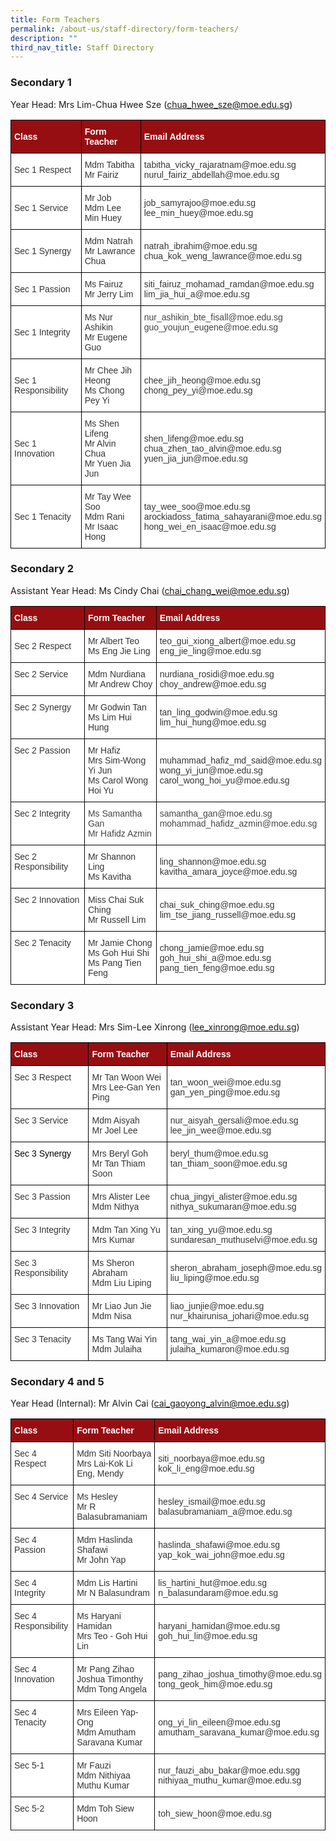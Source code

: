 ```yaml
---
title: Form Teachers
permalink: /about-us/staff-directory/form-teachers/
description: ""
third_nav_title: Staff Directory
---
```

### Secondary 1

Year Head: Mrs Lim-Chua Hwee Sze (chua_hwee_sze@moe.edu.sg)

<style type="text/css">
.tg  {border-collapse:collapse;border-spacing:0;}
.tg td{border-color:black;border-style:solid;border-width:1px;font-family:Arial, sans-serif;font-size:14px;
  overflow:hidden;padding:10px 5px;word-break:normal;}
.tg th{border-color:black;border-style:solid;border-width:1px;font-family:Arial, sans-serif;font-size:14px;
  font-weight:normal;overflow:hidden;padding:10px 5px;word-break:normal;}
.tg .tg-2ske{background-color:#960E12;color:#FFF;font-weight:bold;text-align:left;vertical-align:middle}
.tg .tg-xuzz{background-color:#FFF;color:#343434;text-align:left;vertical-align:middle}
.tg .tg-l7na{background-color:#FFF;color:#444;text-align:left;vertical-align:top}
</style>
<table class="tg">
<thead>
  <tr>
    <th class="tg-2ske"><span style="font-weight:bold;color:#FFF;background-color:#960E12">Class</span></th>
    <th class="tg-2ske"><span style="font-weight:bold;color:#FFF;background-color:#960E12">Form Teacher</span></th>
    <th class="tg-2ske"><span style="font-weight:bold;color:#FFF;background-color:#960E12">Email Address</span></th>
  </tr>
</thead>
<tbody>
  <tr>
    <td class="tg-xuzz"><span style="color:#343434;background-color:#FFF">Sec 1 Respect</span></td>
    <td class="tg-xuzz"><span style="color:#343434;background-color:#FFF">Mdm Tabitha</span><br><span style="color:#343434;background-color:#FFF">Mr Fairiz</span></td>
    <td class="tg-xuzz"><span style="color:#343434;background-color:#FFF">tabitha_vicky_rajaratnam@moe.edu.sg</span><br><span style="color:#343434;background-color:#FFF">nurul_fairiz_abdellah@moe.edu.sg</span><br></td>
  </tr>
  <tr>
    <td class="tg-xuzz"><span style="color:#343434;background-color:#FFF">Sec 1 Service</span></td>
    <td class="tg-xuzz"><span style="color:#343434;background-color:#FFF">Mr Job</span><br><span style="color:#343434;background-color:#FFF">Mdm Lee Min Huey</span></td>
    <td class="tg-xuzz"><span style="color:#343434;background-color:#FFF">job_samyrajoo@moe.edu.sg</span><br><span style="color:#343434;background-color:#FFF">lee_min_huey@moe.edu.sg</span><br></td>
  </tr>
  <tr>
    <td class="tg-xuzz"><span style="color:#343434;background-color:#FFF">Sec 1 Synergy</span></td>
    <td class="tg-xuzz"><span style="color:#343434;background-color:#FFF">Mdm Natrah</span><br><span style="color:#343434;background-color:#FFF">Mr Lawrance Chua</span></td>
    <td class="tg-xuzz"><span style="color:#343434;background-color:#FFF">natrah_ibrahim@moe.edu.sg</span><br><span style="color:#343434;background-color:#FFF">chua_kok_weng_lawrance@moe.edu.sg</span><br></td>
  </tr>
  <tr>
    <td class="tg-xuzz"><span style="color:#343434;background-color:#FFF">Sec 1 Passion</span></td>
    <td class="tg-xuzz"><span style="color:#343434;background-color:#FFF">Ms Fairuz</span><br>Mr Jerry Lim<br></td>
    <td class="tg-xuzz"><span style="color:#343434;background-color:#FFF">siti_fairuz_mohamad_ramdan@moe.edu.sg</span><br><span style="color:#343434;background-color:#FFF">lim_jia_hui_a@moe.edu.sg</span><br></td>
  </tr>
  <tr>
    <td class="tg-xuzz"><span style="color:#343434;background-color:#FFF">Sec 1 Integrity</span></td>
    <td class="tg-xuzz"><span style="color:#343434;background-color:#FFF">Ms Nur Ashikin</span><br>Mr Eugene Guo</td>
    <td class="tg-l7na">nur_ashikin_bte_fisall@moe.edu.sg<br>guo_youjun_eugene@moe.edu.sg<br></td>
  </tr>
  <tr>
    <td class="tg-xuzz"><span style="color:#343434;background-color:#FFF">Sec 1 Responsibility</span></td>
    <td class="tg-xuzz"><span style="color:#343434;background-color:#FFF">Mr Chee Jih Heong</span><br><span style="color:#343434;background-color:#FFF">Ms Chong Pey Yi</span></td>
    <td class="tg-xuzz"><span style="color:#343434;background-color:#FFF">chee_jih_heong@moe.edu.sg</span><br><span style="color:#343434;background-color:#FFF">chong_pey_yi@moe.edu.sg</span><br></td>
  </tr>
  <tr>
    <td class="tg-xuzz"><span style="color:#343434;background-color:#FFF">Sec 1 Innovation</span></td>
    <td class="tg-xuzz"><span style="color:#343434;background-color:#FFF">Ms Shen Lifeng</span><br>Mr Alvin Chua<br><span style="color:#343434;background-color:#FFF">Mr Yuen Jia Jun</span></td>
    <td class="tg-xuzz"><span style="color:#343434;background-color:#FFF">shen_lifeng@moe.edu.sg</span><br><span style="color:#343434;background-color:#FFF">chua_zhen_tao_alvin@moe.edu.sg</span><br><span style="color:#343434;background-color:#FFF">yuen_jia_jun@moe.edu.sg</span><br></td>
  </tr>
  <tr>
    <td class="tg-xuzz"><span style="color:#343434;background-color:#FFF">Sec 1 Tenacity</span></td>
    <td class="tg-xuzz"><span style="color:#343434;background-color:#FFF">Mr Tay Wee Soo</span><br><span style="color:#343434;background-color:#FFF">Mdm Rani</span><br><span style="color:#343434;background-color:#FFF">Mr Isaac Hong</span></td>
    <td class="tg-xuzz"><span style="color:#343434;background-color:#FFF">tay_wee_soo@moe.edu.sg</span><br><span style="color:#343434;background-color:#FFF">arockiadoss_fatima_sahayarani@moe.edu.sg</span><br><span style="color:#343434;background-color:#FFF">hong_wei_en_isaac@moe.edu.sg</span></td>
  </tr>
</tbody>
</table>

### Secondary 2

Assistant Year Head: Ms Cindy Chai (chai_chang_wei@moe.edu.sg)

<style type="text/css">
.tg  {border-collapse:collapse;border-spacing:0;}
.tg td{border-color:black;border-style:solid;border-width:1px;font-family:Arial, sans-serif;font-size:14px;
  overflow:hidden;padding:10px 5px;word-break:normal;}
.tg th{border-color:black;border-style:solid;border-width:1px;font-family:Arial, sans-serif;font-size:14px;
  font-weight:normal;overflow:hidden;padding:10px 5px;word-break:normal;}
.tg .tg-2ske{background-color:#960E12;color:#FFF;font-weight:bold;text-align:left;vertical-align:middle}
.tg .tg-xuzz{background-color:#FFF;color:#343434;text-align:left;vertical-align:middle}
.tg .tg-kp75{background-color:#FFF;color:#343434;text-align:left;vertical-align:top}
.tg .tg-l7na{background-color:#FFF;color:#444;text-align:left;vertical-align:top}
</style>
<table class="tg">
<thead>
  <tr>
    <th class="tg-2ske"><span style="font-weight:bold;color:#FFF;background-color:#960E12">Class</span></th>
    <th class="tg-2ske"><span style="font-weight:bold;color:#FFF;background-color:#960E12">Form Teacher</span></th>
    <th class="tg-2ske"><span style="font-weight:bold;color:#FFF;background-color:#960E12">Email Address</span></th>
  </tr>
</thead>
<tbody>
  <tr>
    <td class="tg-xuzz"><span style="color:#343434;background-color:#FFF">Sec 2 Respect</span></td>
    <td class="tg-xuzz"><span style="color:#343434;background-color:#FFF">Mr Albert Teo</span><br><span style="color:#343434;background-color:#FFF">Ms Eng Jie Ling</span><br></td>
    <td class="tg-xuzz"><span style="color:#343434;background-color:#FFF">teo_gui_xiong_albert@moe.edu.sg</span><br><span style="color:#343434;background-color:#FFF">eng_jie_ling@moe.edu.sg</span><br></td>
  </tr>
  <tr>
    <td class="tg-kp75">Sec 2 Service</td>
    <td class="tg-xuzz"><span style="color:#343434;background-color:#FFF">Mdm Nurdiana</span><br><span style="color:#343434;background-color:#FFF">Mr Andrew Choy</span><br></td>
    <td class="tg-xuzz"><span style="color:#343434;background-color:#FFF">nurdiana_rosidi@moe.edu.sg</span><br><span style="color:#343434;background-color:#FFF">choy_andrew@moe.edu.sg</span><br></td>
  </tr>
  <tr>
    <td class="tg-kp75">Sec 2 Synergy</td>
    <td class="tg-xuzz"><span style="color:#343434;background-color:#FFF">Mr Godwin Tan</span><br><span style="color:#343434;background-color:#FFF">Ms Lim Hui Hung</span><br></td>
    <td class="tg-xuzz"><span style="color:#343434;background-color:#FFF">tan_ling_godwin@moe.edu.sg</span><br><span style="color:#343434;background-color:#FFF">lim_hui_hung@moe.edu.sg</span><br></td>
  </tr>
  <tr>
    <td class="tg-kp75">Sec 2 Passion</td>
    <td class="tg-xuzz"><span style="color:#343434;background-color:#FFF">Mr Hafiz</span><br><span style="color:#343434;background-color:#FFF">Mrs Sim-Wong Yi Jun</span><br><span style="color:#343434;background-color:#FFF">Ms Carol Wong Hoi Yu</span></td>
    <td class="tg-xuzz"><span style="color:#343434;background-color:#FFF">muhammad_hafiz_md_said@moe.edu.sg</span><br><span style="color:#343434;background-color:#FFF">wong_yi_jun@moe.edu.sg</span><br><span style="color:#343434;background-color:#FFF">carol_wong_hoi_yu@moe.edu.sg</span><br></td>
  </tr>
  <tr>
    <td class="tg-kp75">Sec 2 Integrity</td>
    <td class="tg-l7na">Ms Samantha Gan<br>Mr Hafidz Azmin</td>
    <td class="tg-l7na">samantha_gan@moe.edu.sg<br>mohammad_hafidz_azmin@moe.edu.sg</td>
  </tr>
  <tr>
    <td class="tg-kp75">Sec 2 Responsibility</td>
    <td class="tg-xuzz"><span style="color:#343434;background-color:#FFF">Mr Shannon Ling</span><br><span style="color:#343434;background-color:#FFF">Ms Kavitha</span><br></td>
    <td class="tg-xuzz"><span style="color:#343434;background-color:#FFF">ling_shannon@moe.edu.sg</span><br><span style="color:#343434;background-color:#FFF">kavitha_amara_joyce@moe.edu.sg</span><br></td>
  </tr>
  <tr>
    <td class="tg-kp75">Sec 2 Innovation</td>
    <td class="tg-xuzz"><span style="color:#343434;background-color:#FFF">Miss Chai Suk Ching</span><br><span style="color:#343434;background-color:#FFF">Mr Russell Lim</span><br></td>
    <td class="tg-xuzz"><span style="color:#343434;background-color:#FFF">chai_suk_ching@moe.edu.sg</span><br><span style="color:#343434;background-color:#FFF">lim_tse_jiang_russell@moe.edu.sg</span><br></td>
  </tr>
  <tr>
    <td class="tg-kp75">Sec 2 Tenacity</td>
    <td class="tg-xuzz"><span style="color:#343434;background-color:#FFF">Mr Jamie Chong</span><br><span style="color:#343434;background-color:#FFF">Ms Goh Hui Shi</span><br>Ms Pang Tien Feng</td>
    <td class="tg-xuzz"><span style="color:#343434;background-color:#FFF">chong_jamie@moe.edu.sg</span><br><span style="color:#343434;background-color:#FFF">goh_hui_shi_a@moe.edu.sg</span><br><span style="color:#343434;background-color:#FFF">pang_tien_feng@moe.edu.sg</span><br></td>
  </tr>
</tbody>
</table>

### Secondary 3

Assistant Year Head: Mrs Sim-Lee Xinrong (lee_xinrong@moe.edu.sg)

<style type="text/css">
.tg  {border-collapse:collapse;border-spacing:0;}
.tg td{border-color:black;border-style:solid;border-width:1px;font-family:Arial, sans-serif;font-size:14px;
  overflow:hidden;padding:10px 5px;word-break:normal;}
.tg th{border-color:black;border-style:solid;border-width:1px;font-family:Arial, sans-serif;font-size:14px;
  font-weight:normal;overflow:hidden;padding:10px 5px;word-break:normal;}
.tg .tg-2ske{background-color:#960E12;color:#FFF;font-weight:bold;text-align:left;vertical-align:middle}
.tg .tg-kp75{background-color:#FFF;color:#343434;text-align:left;vertical-align:top}
.tg .tg-xuzz{background-color:#FFF;color:#343434;text-align:left;vertical-align:middle}
</style>
<table class="tg">
<thead>
  <tr>
    <th class="tg-2ske"><span style="font-weight:bold;color:#FFF;background-color:#960E12">Class</span></th>
    <th class="tg-2ske"><span style="font-weight:bold;color:#FFF;background-color:#960E12">Form Teacher</span></th>
    <th class="tg-2ske"><span style="font-weight:bold;color:#FFF;background-color:#960E12">Email Address</span></th>
  </tr>
</thead>
<tbody>
  <tr>
    <td class="tg-kp75">Sec 3 Respect</td>
    <td class="tg-xuzz"><span style="color:#343434;background-color:#FFF">Mr Tan Woon Wei</span><br><span style="color:#343434;background-color:#FFF">Mrs Lee-Gan Yen Ping</span><br></td>
    <td class="tg-xuzz"><span style="color:#343434;background-color:#FFF">tan_woon_wei@moe.edu.sg</span><br><span style="color:#343434;background-color:#FFF">gan_yen_ping@moe.edu.sg</span><br></td>
  </tr>
  <tr>
    <td class="tg-kp75">Sec 3 Service</td>
    <td class="tg-xuzz"><span style="color:#343434;background-color:#FFF">Mdm Aisyah</span><br><span style="color:#343434;background-color:#FFF">Mr Joel Lee</span><br></td>
    <td class="tg-xuzz"><span style="color:#343434;background-color:#FFF">nur_aisyah_gersali@moe.edu.sg</span><br><span style="color:#343434;background-color:#FFF">lee_jin_wee@moe.edu.sg</span><br></td>
  </tr>
  <tr>
    <td class="tg-kp75"><span style="color:#000">Sec 3 Synergy</span></td>
    <td class="tg-xuzz"><span style="color:#343434;background-color:#FFF">Mrs Beryl Goh</span><br><span style="color:#343434;background-color:#FFF">Mr Tan Thiam Soon</span><br></td>
    <td class="tg-kp75">beryl_thum@moe.edu.sg<br><span style="color:#343434;background-color:#FFF">tan_thiam_soon@moe.edu.sg</span></td>
  </tr>
  <tr>
    <td class="tg-kp75">Sec 3 Passion</td>
    <td class="tg-xuzz"><span style="color:#343434;background-color:#FFF">Mrs Alister Lee</span><br><span style="color:#343434;background-color:#FFF">Mdm Nithya</span><br></td>
    <td class="tg-xuzz"><span style="color:#343434;background-color:#FFF">chua_jingyi_alister@moe.edu.sg</span><br><span style="color:#343434;background-color:#FFF">nithya_sukumaran@moe.edu.sg</span><br></td>
  </tr>
  <tr>
    <td class="tg-kp75">Sec 3 Integrity</td>
    <td class="tg-kp75">Mdm Tan Xing Yu<br><span style="color:#343434;background-color:#FFF">Mrs Kumar</span><br></td>
    <td class="tg-xuzz"><span style="color:#343434;background-color:#FFF">tan_xing_yu@moe.edu.sg</span><br><span style="color:#343434;background-color:#FFF">sundaresan_muthuselvi@moe.edu.sg</span><br></td>
  </tr>
  <tr>
    <td class="tg-kp75">Sec 3 Responsibility</td>
    <td class="tg-xuzz"><span style="color:#343434;background-color:#FFF">Ms Sheron Abraham</span><br><span style="color:#343434;background-color:#FFF">Mdm Liu Liping</span><br></td>
    <td class="tg-xuzz"><span style="color:#343434;background-color:#FFF">sheron_abraham_joseph@moe.edu.sg</span><br><span style="color:#343434;background-color:#FFF">liu_liping@moe.edu.sg</span><br></td>
  </tr>
  <tr>
    <td class="tg-kp75">Sec 3 Innovation</td>
    <td class="tg-xuzz"><span style="color:#343434;background-color:#FFF">Mr Liao Jun Jie</span><br><span style="color:#343434;background-color:#FFF">Mdm Nisa</span><br></td>
    <td class="tg-xuzz"><span style="color:#343434;background-color:#FFF">liao_junjie@moe.edu.sg</span><br><span style="color:#343434;background-color:#FFF">nur_khairunisa_johari@moe.edu.sg</span><br></td>
  </tr>
  <tr>
    <td class="tg-kp75">Sec 3 Tenacity</td>
    <td class="tg-xuzz"><span style="color:#343434;background-color:#FFF">Ms Tang Wai Yin</span><br><span style="color:#343434;background-color:#FFF">Mdm Julaiha</span><br></td>
    <td class="tg-xuzz"><span style="color:#343434;background-color:#FFF">tang_wai_yin_a@moe.edu.sg</span><br><span style="color:#343434;background-color:#FFF">julaiha_kumaron@moe.edu.sg</span><br></td>
  </tr>
</tbody>
</table>

### Secondary 4 and 5

Year Head (Internal): Mr Alvin Cai (cai_gaoyong_alvin@moe.edu.sg)

<style type="text/css">
.tg  {border-collapse:collapse;border-spacing:0;}
.tg td{border-color:black;border-style:solid;border-width:1px;font-family:Arial, sans-serif;font-size:14px;
  overflow:hidden;padding:10px 5px;word-break:normal;}
.tg th{border-color:black;border-style:solid;border-width:1px;font-family:Arial, sans-serif;font-size:14px;
  font-weight:normal;overflow:hidden;padding:10px 5px;word-break:normal;}
.tg .tg-2ske{background-color:#960E12;color:#FFF;font-weight:bold;text-align:left;vertical-align:middle}
.tg .tg-kp75{background-color:#FFF;color:#343434;text-align:left;vertical-align:top}
.tg .tg-xuzz{background-color:#FFF;color:#343434;text-align:left;vertical-align:middle}
</style>
<table class="tg">
<thead>
  <tr>
    <th class="tg-2ske"><span style="font-weight:bold;color:#FFF;background-color:#960E12">Class</span></th>
    <th class="tg-2ske"><span style="font-weight:bold;color:#FFF;background-color:#960E12">Form Teacher</span></th>
    <th class="tg-2ske"><span style="font-weight:bold;color:#FFF;background-color:#960E12">Email Address</span></th>
  </tr>
</thead>
<tbody>
  <tr>
    <td class="tg-kp75">Sec 4 Respect</td>
    <td class="tg-xuzz"><span style="color:#343434;background-color:#FFF">Mdm Siti Noorbaya</span><br><span style="color:#343434;background-color:#FFF">Mrs Lai-Kok Li Eng, Mendy</span><br></td>
    <td class="tg-xuzz"><span style="color:#343434;background-color:#FFF">siti_noorbaya@moe.edu.sg</span><br><span style="color:#343434;background-color:#FFF">kok_li_eng@moe.edu.sg</span><br></td>
  </tr>
  <tr>
    <td class="tg-kp75">Sec 4 Service</td>
    <td class="tg-xuzz"><span style="color:#343434;background-color:#FFF">Ms Hesley</span><br><span style="color:#343434;background-color:#FFF">Mr R Balasubramaniam</span><br></td>
    <td class="tg-xuzz"><span style="color:#343434;background-color:#FFF">hesley_ismail@moe.edu.sg</span><br><span style="color:#343434;background-color:#FFF">  
balasubramaniam_a@moe.edu.sg</span><br>
   </td>
  </tr>
  <tr>
    <td class="tg-kp75">Sec 4 Passion</td>
    <td class="tg-xuzz"><span style="color:#343434;background-color:#FFF">Mdm Haslinda Shafawi</span><br><span style="color:#343434;background-color:#FFF">Mr John Yap</span><br></td>
    <td class="tg-xuzz"><span style="color:#343434;background-color:#FFF">haslinda_shafawi@moe.edu.sg</span><br><span style="color:#343434;background-color:#FFF">  
yap_kok_wai_john@moe.edu.sg</span><br></td>
  </tr>
  <tr>
    <td class="tg-kp75">Sec 4 Integrity</td>
    <td class="tg-kp75">Mdm Lis Hartini<br><span style="color:#343434;background-color:#FFF">Mr N Balasundram</span><br></td>
    <td class="tg-xuzz"><span style="color:#343434;background-color:#FFF">  
lis_hartini_hut@moe.edu.sg</span><br><span style="color:#343434;background-color:#FFF">n_balasundaram@moe.edu.sg</span><br></td>
  </tr>
  <tr>
    <td class="tg-kp75">Sec 4 Responsibility</td>
    <td class="tg-xuzz"><span style="color:#343434;background-color:#FFF">Ms Haryani Hamidan</span><br><span style="color:#343434;background-color:#FFF">Mrs Teo - Goh Hui Lin</span><br></td>
    <td class="tg-xuzz"><span style="color:#343434;background-color:#FFF">  
haryani_hamidan@moe.edu.sg</span><br><span style="color:#343434;background-color:#FFF">  
goh_hui_lin@moe.edu.sg</span><br></td>
  </tr>
  <tr>
    <td class="tg-kp75">Sec 4 Innovation</td>
    <td class="tg-xuzz"><span style="color:#343434;background-color:#FFF">Mr Pang Zihao Joshua Timonthy</span><br><span style="color:#343434;background-color:#FFF">Mdm Tong Angela</span><br></td>
    <td class="tg-xuzz"><span style="color:#343434;background-color:#FFF">  
pang_zihao_joshua_timothy@moe.edu.sg</span><br><span style="color:#343434;background-color:#FFF">tong_geok_him@moe.edu.sg</span><br></td>
  </tr>
  <tr>
    <td class="tg-kp75">Sec 4 Tenacity</td>
    <td class="tg-xuzz"><span style="color:#343434;background-color:#FFF">Mrs Eileen Yap-Ong</span><br><span style="color:#343434;background-color:#FFF">Mdm Amutham Saravana Kumar</span><br></td>
    <td class="tg-xuzz"><span style="color:#343434;background-color:#FFF">  
ong_yi_lin_eileen@moe.edu.sg</span><br><span style="color:#343434;background-color:#FFF">amutham_saravana_kumar@moe.edu.sg</span><br></td>
  </tr>
	<tr><td class="tg-kp75">Sec 5-1</td>
    <td class="tg-xuzz"><span style="color:#343434;background-color:#FFF">Mr Fauzi</span><br><span style="color:#343434;background-color:#FFF">Mdm Nithiyaa Muthu Kumar</span><br></td>
    <td class="tg-xuzz"><span style="color:#343434;background-color:#FFF">  
nur_fauzi_abu_bakar@moe.edu.sgg</span><br><span style="color:#343434;background-color:#FFF">  
nithiyaa_muthu_kumar@moe.edu.sg</span><br></td>
  </tr>
  <tr>
	<td class="tg-kp75">Sec 5-2</td>
    <td class="tg-xuzz"><span style="color:#343434;background-color:#FFF">Mdm   
Toh Siew Hoon</span><br></td>
    <td class="tg-xuzz"><span style="color:#343434;background-color:#FFF">  
toh_siew_hoon@moe.edu.sg<br></span></td>
  </tr>
  <tr>
</tr></tbody>
</table>